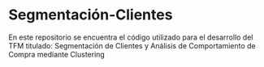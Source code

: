 # Segmentación-Clientes
En este repositorio se encuentra el código utilizado para el desarrollo del TFM titulado: Segmentación de Clientes y Análisis de Comportamiento de Compra mediante Clustering
